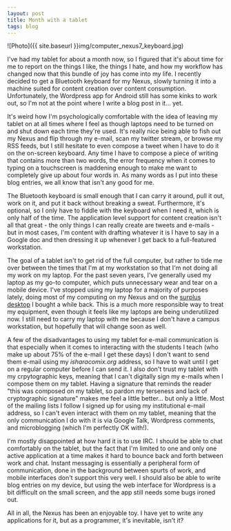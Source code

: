```yaml
---
layout: post
title: Month with a tablet
tags: blog
---
```


![Photo]({{ site.baseurl }}img/computer_nexus7_keyboard.jpg)

I've had my tablet for about a month now, so I figured that it's about time for me to report on the things I like, the things I hate, and how my workflow has changed now that this bundle of joy has come into my life. I recently decided to get a Bluetooth keyboard for my Nexus, slowly turning it into a machine suited for content creation over content consumption. Unfortunately, the Wordpress app for Android still has some kinks to work out, so I'm not at the point where I write a blog post in it... yet.

It's weird how I'm psychologically comfortable with the idea of leaving my tablet on at all times where I feel as though laptops need to be turned on and shut down each time they're used. It's really nice being able to fish out my Nexus and flip through my e-mail, scan my twitter stream, or browse my RSS feeds, but I still hesitate to even compose a tweet when I have to do it on the on-screen keyboard. Any time I have to compose a piece of writing that contains more than two words, the error frequency when it comes to typing on a touchscreen is maddening enough to make me want to completely give up about four words in. As many words as I put into these blog entries, we all know that isn't any good for me.

The Bluetooth keyboard is small enough that I can carry it around, pull it out, work on it, and put it back without breaking a sweat. Furthermore, it's optional, so I only have to fiddle with the keyboard when I need it, which is only half of the time. The application level support for content creation isn't all that great - the only things I can really create are tweets and e-mails - but in most cases, I'm content with drafting whatever it is I have to say in a Google doc and then dressing it up whenever I get back to a full-featured workstation.

The goal of a tablet isn't to get rid of the full computer, but rather to tide me over between the times that I'm at my workstation so that I'm not doing all my work on my laptop. For the past seven years, I've generally used my laptop as my go-to computer, which puts unnecessary wear and tear on a mobile device. I've stopped using my laptop for a majority of purposes lately, doing most of my computing on my Nexus and on the <a href="http://isharacomix.org/2012/08/03/digging-myself-deeper">surplus desktop</a> I bought a while back. This is a much more responsible way to treat my equipment, even though it feels like my laptops are being underutilized now. I still need to carry my laptop with me because I don't have a campus workstation, but hopefully that will change soon as well.

A few of the disadvantages to using my tablet for e-mail communication is that especially when it comes to interacting with the students I teach (who make up about 75% of the e-mail I get these days) I don't want to send them e-mail using my <em>isharacomix.org</em> address, so I have to wait until I get on a regular computer before I can send it. I also don't trust my tablet with my crpytographic keys, meaning that I can't digitally sign my e-mails when I compose them on my tablet. Having a signature that reminds the reader "this was composed on my tablet, so pardon my terseness and lack of cryptographic signature" makes me feel a little better... but only a little. Most of the mailing lists I follow I signed up for using my institutional e-mail address, so I can't even interact with them on my tablet, meaning that the only communication I do with it is via Google Talk, Wordpress comments, and microblogging (which I'm perfectly OK with!).

I'm mostly disappointed at how hard it is to use IRC. I should be able to chat comfortably on the tablet, but the fact that I'm limited to one and only one active application at a time makes it hard to bounce back and forth between work and chat. Instant messaging is essentially a peripheral form of communication, done in the background between spurts of work, and mobile interfaces don't support this very well. I should also be able to write blog entries on my device, but using the web interface for Wordpress is a bit difficult on the small screen, and the app still needs some bugs ironed out.

All in all, the Nexus has been an enjoyable toy. I have yet to write any applications for it, but as a programmer, it's inevitable, isn't it?
